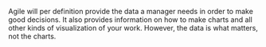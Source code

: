 Agile will per definition provide the data a manager needs in order to make good decisions. It also provides information on how to make charts and all other kinds of visualization of your work. However, the data is what matters, not the charts.